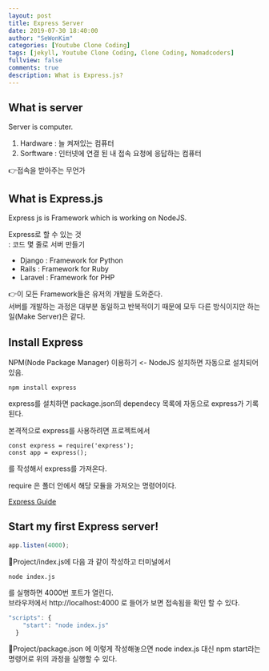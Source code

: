 ```yaml
---
layout: post
title: Express Server
date: 2019-07-30 18:40:00
author: "SeWonKim"
categories: [Youtube Clone Coding]
tags: [jekyll, Youtube Clone Coding, Clone Coding, Nomadcoders]
fullview: false
comments: true
description: What is Express.js?
---
```



## What is server
Server is computer.

1. Hardware : 늘 켜져있는 컴퓨터
2. Sorftware : 인터넷에 연결 된 내 접속 요청에 응답하는 컴퓨터

👉접속을 받아주는 무언가


## What is Express.js
Express js is Framework which is working on NodeJS.      


Express로 할 수 있는 것      
: 코드 몇 줄로 서버 만들기


* Django : Framework for Python
* Rails : Framework for Ruby
* Laravel : Framework for PHP

👉이 모든 Framework들은 유저의 개발을 도와준다.    
서버를 개발하는 과정은 대부분 동일하고 반복적이기 때문에 모두 다른 방식이지만 하는 일(Make Server)은 같다.




## Install Express
NPM(Node Package Manager) 이용하기 <- NodeJS 설치하면 자동으로 설치되어 있음.

```
npm install express
```

express를 설치하면 package.json의 dependecy 목록에 자동으로 express가 기록된다.

본격적으로 express를 사용하려면 프로젝트에서 
```
const express = require('express');
const app = express();
``` 
를 작성해서 express를 가져온다.

require 은 폴더 안에서 해당 모듈을 가져오는 명령어이다.

[Express Guide](https://expressjs.com/ko/starter/hello-world.html)



## Start my first Express server!

```javascript
app.listen(4000);
``` 
📄Project/index.js에 다음 과 같이 작성하고 터미널에서


```console
node index.js
``` 
를 실행하면 4000번 포트가 열린다.    
브라우저에서 http://localhost:4000 로 들어가 보면 접속됨을 확인 할 수 있다.




```javascript
"scripts": {
    "start": "node index.js"
  }
``` 
📄Project/package.json 에 이렇게 작성해놓으면 node index.js 대신 npm start라는 명령어로 위의 과정을 실행할 수 있다.

